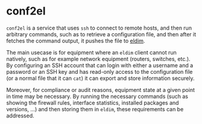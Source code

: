 # conf2el

`conf2el` is a service that uses `ssh` to connect to remote hosts, and then run
arbitrary commands, such as to retrieve a configuration file, and then after it
fetches the command output, it pushes the file to
[eldim](https://github.com/daknob/eldim).

The main usecase is for equipment where an `eldim` client cannot run natively,
such as for example network equipment (routers, switches, etc.). By configuring
an SSH account that can login with either a username and a password or an SSH
key and has read-only access to the configuration file (or a normal file that
it can `cat`) it can export and store information securely.

Moreover, for compliance or audit reasons, equipment state at a given point in
time may be necessary. By running the necessary commands (such as showing the
firewall rules, interface statistics, installed packages and versions, ...) and
then storing them in `eldim`, these requirements can be addressed.
